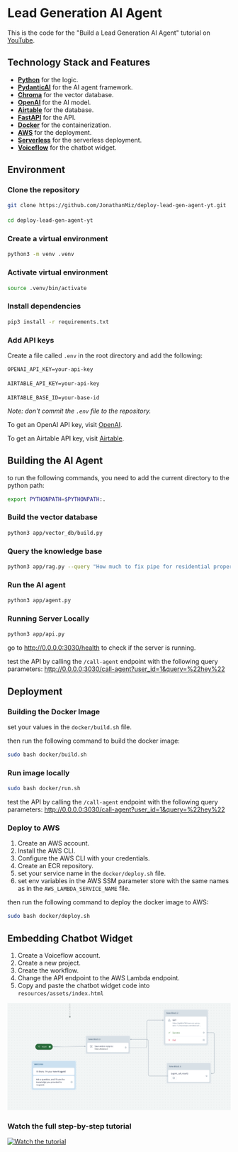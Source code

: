 
# Lead Generation AI Agent

This is the code for the "Build a Lead Generation AI Agent" tutorial on [YouTube](https://youtu.be/RGEJhcWdXR4).

## Technology Stack and Features

- [**Python**](https://www.python.org) for the logic.
- [**PydanticAI**](https://ai.pydantic.dev/) for the AI agent framework.
- [**Chroma**](https://www.trychroma.com/) for the vector database.
- [**OpenAI**](https://platform.openai.com/) for the AI model.
- [**Airtable**](https://airtable.com/) for the database.
- [**FastAPI**](https://fastapi.tiangolo.com/) for the API.
- [**Docker**](https://www.docker.com/) for the containerization.
- [**AWS**](https://aws.amazon.com/) for the deployment.
- [**Serverless**](https://www.serverless.com/) for the serverless deployment.
- [**Voiceflow**](https://www.voiceflow.com/) for the chatbot widget.

## Environment


### Clone the repository

```bash
git clone https://github.com/JonathanMiz/deploy-lead-gen-agent-yt.git

cd deploy-lead-gen-agent-yt
```

### Create a virtual environment

```bash
python3 -m venv .venv
```

### Activate virtual environment

```bash
source .venv/bin/activate
```

### Install dependencies

```bash
pip3 install -r requirements.txt
```

### Add API keys

Create a file called `.env` in the root directory and add the following:

```
OPENAI_API_KEY=your-api-key

AIRTABLE_API_KEY=your-api-key

AIRTABLE_BASE_ID=your-base-id
```

*Note: don't commit the `.env` file to the repository.*

To get an OpenAI API key, visit [OpenAI](https://platform.openai.com/).

To get an Airtable API key, visit [Airtable](https://airtable.com/account).

## Building the AI Agent

to run the following commands, you need to add the current directory to the python path:

```bash
export PYTHONPATH=$PYTHONPATH:.
```

### Build the vector database

```bash
python3 app/vector_db/build.py
```

### Query the knowledge base

```bash
python3 app/rag.py --query "How much to fix pipe for residential property?"
```

### Run the AI agent

```bash
python3 app/agent.py
```

### Running Server Locally

```bash
python3 app/api.py
```

go to http://0.0.0.0:3030/health to check if the server is running.

test the API by calling the `/call-agent` endpoint with the following query parameters:
http://0.0.0.0:3030/call-agent?user_id=1&query=%22hey%22

## Deployment

### Building the Docker Image

set your values in the `docker/build.sh` file.

then run the following command to build the docker image:

```bash
sudo bash docker/build.sh
```

### Run image locally

```bash
sudo bash docker/run.sh
```

test the API by calling the `/call-agent` endpoint with the following query parameters:
http://0.0.0.0:3030/call-agent?user_id=1&query=%22hey%22

### Deploy to AWS

1. Create an AWS account.
2. Install the AWS CLI.
3. Configure the AWS CLI with your credentials.
4. Create an ECR repository.
5. set your service name in the `docker/deploy.sh` file.
6. set env variables in the AWS SSM parameter store with the same names as in the `AWS_LAMBDA_SERVICE_NAME` file.

then run the following command to deploy the docker image to AWS:

```bash
sudo bash docker/deploy.sh
```

## Embedding Chatbot Widget

1. Create a Voiceflow account.
2. Create a new project.
3. Create the workflow.
4. Change the API endpoint to the AWS Lambda endpoint.
5. Copy and paste the chatbot widget code into `resources/assets/index.html`

![Voiceflow Workflow](resources/assets/voiceflow-workflow.png)

### Watch the full step-by-step tutorial

[![Watch the tutorial](https://img.youtube.com/vi/RGEJhcWdXR4/sddefault.jpg)](https://youtu.be/RGEJhcWdXR4)